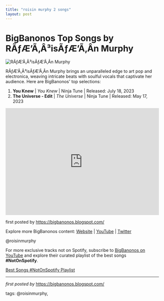 ```yaml
---
title: "roisin murphy 2 songs"
layout: post
---
```

<h1>BigBanonos Top Songs by RÃƒÆ’Ã‚Â³isÃƒÆ’Ã‚Â­n Murphy</h1>
<img src="https://i.ytimg.com/vi/ysIl0qMK1ps/maxresdefault.jpg" alt="RÃƒÆ’Ã‚Â³isÃƒÆ’Ã‚Â­n Murphy"> <p>RÃƒÆ’Ã‚Â³isÃƒÆ’Ã‚Â­n Murphy brings an unparalleled edge to art pop and electronica, weaving intricate beats with soulful vocals that captivate her audience. Here are BigBanonos' top selections:</p> <ol> <li><strong>You Knew</strong> | <em>You Knew</em> | Ninja Tune | Released: July 18, 2023</li> <li><strong>The Universe - Edit</strong> | <em>The Universe</em> | Ninja Tune | Released: May 17, 2023</li>
</ol> <div> <iframe src="https://open.spotify.com/embed/playlist/1TWlB12fmTMo9rRkPW13vq?utm_source=generator" width="100%" height="352" frameborder="0" allow="autoplay; clipboard-write; encrypted-media; fullscreen; picture-in-picture" loading="lazy"></iframe>
</div> <p>first posted by <a href="https://bigbanonos.blogspot.com/">https://bigbanonos.blogspot.com/</a></p> <div> <p>Explore more BigBanonos content: <a href="https://bigbanonos.blogspot.com/">Website</a> | <a href="https://www.youtube.com/@BigBanonos">YouTube</a> | <a href="https://x.com/bigbanonos">Twitter</a></p>
</div> <!-- Tags -->
<p>@roisinmurphy</p>


<!--Subscribe and Playlist Links-->
<div>
    <p>For more exclusive tracks not on Spotify, subscribe to <a href="https://www.youtube.com/@BigBanonos" target="_blank">BigBanonos on YouTube</a> and explore their curated playlist of the best songs <strong>#NotOnSpotify</strong>.</p>
    <p><a href="https://www.youtube.com/playlist?list=PLtuNtuTatqI0kFahUCbtbfenC_ET5O_tr" target="_blank">Best Songs #NotOnSpotify Playlist<br /></a></p></div>

<hr />

<p><em>first posted by</em> <a href="https://bigbanonos.blogspot.com/" rel="noopener" target="_new">https://bigbanonos.blogspot.com/</a></p>

<p>tags: @roisinmurphy,</p>
